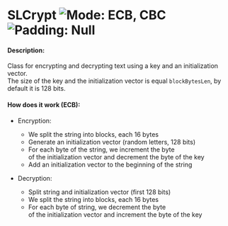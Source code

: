 # SLCrypt ![Mode: ECB, CBC](https://img.shields.io/badge/Mode-ECB%2C%20CBC-red) ![Padding: Null](https://img.shields.io/badge/Padding-Null-blue)
#### Description:
Class for encrypting and decrypting text using a key and an initialization vector.\
The size of the key and the initialization vector is equal `blockBytesLen`, by default it is 128 bits.
#### How does it work (ECB):
* Encryption:
  * We split the string into blocks, each 16 bytes
  * Generate an initialization vector (random letters, 128 bits)
  * For each byte of the string, we increment the byte\
    of the initialization vector and decrement the byte of the key
  * Add an initialization vector to the beginning of the string

* Decryption:
  * Split string and initialization vector (first 128 bits)
  * We split the string into blocks, each 16 bytes
  * For each byte of string, we decrement the byte\
    of the initialization vector and increment the byte of the key
  
